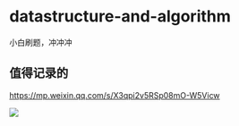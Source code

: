 # datastructure-and-algorithm
小白刷题，冲冲冲

## 值得记录的

https://mp.weixin.qq.com/s/X3qpi2v5RSp08mO-W5Vicw

![](https://gitee.com/bjfuchin/mypic/raw/master/pic/20211003164623.png)
